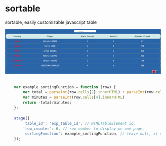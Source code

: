 # sortable
sortable, easily customizable javascript table


![alt text](https://github.com/Erencan1/sortable/blob/master/Screenshot.png)



```javascript

    var example_sortingFunction = function (row) {
        var total = parseInt(row.cells[2].innerHTML) + parseInt(row.cells[3].innerHTML)
        var minutes = parseInt(row.cells[4].innerHTML)
        return -total/minutes;
    };

    stage({
        'table_id': 'exp_table_id', // HTMLTableElement id,
        'row_counter': 6, // row number to display on one page,
        'sortingFunction': example_sortingFunction, // leave null, if sorting is not needed when page is loaded
    });
    
```

